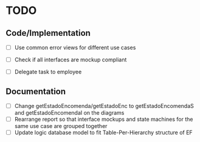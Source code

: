 # TODO

## Code/Implementation
- [ ] Use common error views for different use cases
- [ ] Check if all interfaces are mockup compliant
- [ ] Delegate task to employee


## Documentation
- [ ] Change getEstadoEncomenda/getEstadoEnc to getEstadoEncomendaS and getEstadoEncomendaI on the diagrams
- [ ] Rearrange report so that interface mockups and state machines for the same use case are grouped together
- [ ] Update logic database model to fit Table-Per-Hierarchy structure of EF